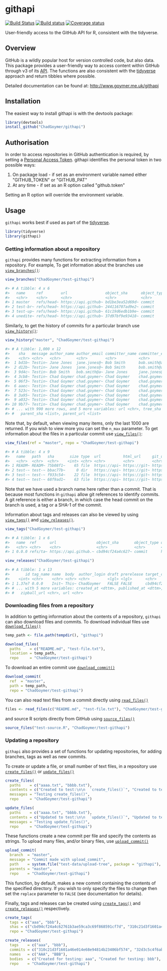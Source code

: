 githapi
=======

[![Build Status](https://travis-ci.org/ChadGoymer/githapi.svg?branch=master)](https://travis-ci.org/ChadGoymer/githapi) [![Build status](https://ci.appveyor.com/api/projects/status/github/ChadGoymer/githapi?branch=master&svg=true)](https://ci.appveyor.com/project/ChadGoymer/githapi) [![Coverage status](https://codecov.io/gh/ChadGoymer/githapi/branch/master/graph/badge.svg)](https://codecov.io/github/ChadGoymer/githapi?branch=master)

User-friendly access to the GitHub API for R, consistent with the tidyverse.

Overview
--------

GitHub is a wildly popular host for version controlled code, but also data. This package 
provides a user-friendly way to access content within GitHub through v3 of its 
[API](https://developer.github.com/v3/). The functions are also consistent with the
[tidyverse](http://www.tidyverse.org/) approach and return tibbles where possible.

Detailed documentation can be found at: http://www.goymer.me.uk/githapi

Installation
------------

The easiest way to install githapi is with the devtools package:

```r
library(devtools)
install_github("ChadGoymer/githapi")
```

Authorisation
-------------

In order to access repositories in GitHub authentication is required, by setting a 
[Personal Access Token](https://help.github.com/articles/creating-a-personal-access-token-for-the-command-line/).
githapi identifies the personal token in two possible ways:

1.  On package load - if set as an environment variable named either "GITHUB_TOKEN" or "GITHUB_PAT"
2.  At any time - if set as an R option called "github.token"

Setting an R option will override the environment variable.

Usage
-----

`githapi` works best if used as part of the [tidyverse](http://www.tidyverse.org/).

```r
library(tidyverse)
library(githapi)
```

### Getting information about a repository

`githapi` provides many functions for extracting information from a repository. For example, To 
get information about the branches use 
[`view_branches()`](http://www.goymer.me.uk/githapi/reference/view_branches.html):

```r
view_branches("ChadGoymer/test-githapi")
```
```r
#> # A tibble: 4 x 6
#>   name     ref        url                 object_sha      object_type object_url               
#>   <chr>    <chr>      <chr>               <chr>           <chr>       <chr>                    
#> 1 master   refs/head~ https://api.github~ bd1be3ea52d69d~ commit      https://api.github.com/r~
#> 2 test-br~ refs/head~ https://api.github~ 244116707ad9e2~ commit      https://api.github.com/r~
#> 3 test-up~ refs/head~ https://api.github~ 61c19d6edb1b9e~ commit      https://api.github.com/r~
#> 4 unedite~ refs/head~ https://api.github~ 37d97bf9e93418~ commit      https://api.github.com/r~
```

Similarly, to get the history of commits for a particular branch use 
[`view_history()`](http://www.goymer.me.uk/githapi/reference/view_history.html):

```r
view_history("master", "ChadGoymer/test-githapi")
```
```r
#> # A tibble: 1,000 x 12
#>    sha   message author_name author_email committer_name committer_email date               
#>    <chr> <chr>   <chr>       <chr>        <chr>          <chr>           <dttm>             
#>  1 bd1b~ Testin~ Jane Jones  jane.jones@~ Bob Smith      bob.smith@acme~ 2019-02-18 07:46:08
#>  2 d12b~ Testin~ Jane Jones  jane.jones@~ Bob Smith      bob.smith@acme~ 2019-02-18 07:46:07
#>  3 9d4c~ Testin~ Bob Smith   bob.smith@a~ Jane Jones     jane.jones@acm~ 2019-02-18 07:46:06
#>  4 3cb8~ Testin~ Chad Goymer chad.goymer~ Chad Goymer    chad.goymer@gm~ 2019-02-18 07:45:59
#>  5 06f3~ Testin~ Chad Goymer chad.goymer~ Chad Goymer    chad.goymer@gm~ 2019-02-18 07:45:58
#>  6 aaec~ Testin~ Chad Goymer chad.goymer~ Chad Goymer    chad.goymer@gm~ 2019-02-18 07:45:58
#>  7 523c~ Testin~ Chad Goymer chad.goymer~ Chad Goymer    chad.goymer@gm~ 2019-02-18 07:45:57
#>  8 3a95~ Testin~ Chad Goymer chad.goymer~ Chad Goymer    chad.goymer@gm~ 2019-02-18 07:45:56
#>  9 a032~ Testin~ Chad Goymer chad.goymer~ Chad Goymer    chad.goymer@gm~ 2019-02-18 07:45:53
#> 10 9b77~ Testin~ Chad Goymer chad.goymer~ Chad Goymer    chad.goymer@gm~ 2019-02-18 07:45:52
#> # ... with 990 more rows, and 5 more variables: url <chr>, tree_sha <chr>, tree_url <chr>,
#> #   parent_sha <list>, parent_url <list>
```

Note that, by default, when viewing many items, only the last 1000 are returned. If you wish to
view more you can set the `n_max` parameter. To get information about the files in a particular 
commit use [`view_files()`](http://www.goymer.me.uk/githapi/reference/view_files.html):

```r
view_files(ref = "master", repo = "ChadGoymer/test-githapi")
```
```r
#> # A tibble: 4 x 9
#>   name   path   sha       size type  url          html_url     git_url        download_url     
#>   <chr>  <chr>  <chr>    <int> <chr> <chr>        <chr>        <chr>          <chr>            
#> 1 READM~ READM~ 75b08f1~    65 file  https://api~ https://git~ https://api.g~ https://raw.gith~
#> 2 test-~ test-~ bbac77b~     0 dir   https://api~ https://git~ https://api.g~ NA               
#> 3 test-~ test-~ f933c54~    22 file  https://api~ https://git~ https://api.g~ https://raw.gith~
#> 4 test-~ test-~ 68f9ad1~    63 file  https://api~ https://git~ https://api.g~ https://raw.gith~
```

Note that we have used a branch name here rather than a commit. That is because most functions
in `githapi` allow git references to identify commits. A git reference is either a branch, in 
which case the head commit on the branch is used, a tag or a SHA-1 of the commit.

Information about tags and releases can also be viewed by using 
[`view_tags()`](http://www.goymer.me.uk/githapi/reference/view_files.html) and 
[`view_releases()`](http://www.goymer.me.uk/githapi/reference/view_releases.html).

```r
view_tags("ChadGoymer/test-githapi")
```
```r
#> # A tibble: 1 x 6
#>   name  ref      url                  object_sha       object_type object_url                  
#>   <chr> <chr>    <chr>                <chr>            <chr>       <chr>                       
#> 1 0.0.0 refs/ta~ https://api.github.~ cbd94cf24a4c627~ commit      https://api.github.com/repo~
```

```r
view_releases("ChadGoymer/test-githapi")
```
```r
#> # A tibble: 1 x 13
#>       id tag_name name  body  author_login draft prerelease target_commitish
#>    <int> <chr>    <chr> <chr> <chr>        <lgl> <lgl>      <chr>           
#> 1 1.37e7 0.0.0    Init~ This~ ChadGoymer   FALSE FALSE      cbd94cf24a4c627~
#> # ... with 5 more variables: created_at <dttm>, published_at <dttm>, assets <list>,
#> #   zipball_url <chr>, url <chr>
```

### Downloading files from a repository

In addition to getting information about the contents of a repository, `githapi` can also 
download files and commits. To download individual files use
[`download_files()`](http://www.goymer.me.uk/githapi/reference/download_files.html)

```r
temp_path <- file.path(tempdir(), "githapi")

download_files(
  paths    = c("README.md", "test-file.txt"),
  location = temp_path,
  repo     = "ChadGoymer/test-githapi")
```

To download an entire commit use
[`download_commit()`](http://www.goymer.me.uk/githapi/reference/download_commit.html)

```r
download_commit(
  ref  = "master",
  path = temp_path,
  repo = "ChadGoymer/test-githapi")
```

You can also read text files from a commit directly using
[`read_files()`](http://www.goymer.me.uk/githapi/reference/read_files.html)

```r
files <- read_files(c("README.md", "test-file.txt"), "ChadGoymer/test-githapi")
```

and source R scripts directly from GitHub using
[`source_files()`](http://www.goymer.me.uk/githapi/reference/source_files.html)

```r
source_files("test-source.R", "ChadGoymer/test-githapi")
```

### Updating a repository

`githapi` also provides a set of functions for updating repositories, for adding branches, tags as
well as new commits.

To create or update a file, or small number of text files, in a repository use
[`create_files()`](http://www.goymer.me.uk/githapi/reference/create_files.html) or
[`update_files()`](http://www.goymer.me.uk/githapi/reference/update_files.html)

```r
create_files(
  paths    = c("aaaa.txt", "bbbb.txt"),
  contents = c("Created to test:\n\n  `create_files()`", "Created to test:\n\n  `create_files()`"),
  messages = "Testing create_files()",
  repo     = "ChadGoymer/test-githapi")
```

```r
update_files(
  paths    = c("aaaa.txt", "bbbb.txt"),
  contents = c("Updated to test:\n\n  `update_files()`", "Updated to test:\n\n  `update_files()`"),
  messages = "Testing update_files()",
  repo     = "ChadGoymer/test-githapi")
```

These functions create a new commit per file and specify the contents as strings. To upload many
files, and/or binary files, use 
[`upload_commit()`](http://www.goymer.me.uk/githapi/reference/upload_commit.html)

```r
upload_commit(
  branch  = "master",
  message = "Commit made with upload_commit",
  path    = system.file("test-data/upload-tree", package = "githapi"),
  parents = "master",
  repo    = "ChadGoymer/test-githapi")
```

This function, by default, makes a new commit containing the contents of the specified directory.
If you wish to only specify the files to change then set the `replace` parameter to `FALSE` 
(see documentation for details).

Finally, tags and releases can be created using 
[`create_tags()`](http://www.goymer.me.uk/githapi/reference/create_tags.html) and
[`create_releases()`](http://www.goymer.me.uk/githapi/reference/create_releases.html) respectively.

```r
create_tags(
  tags = c("aaa", "bbb"),
  shas = c("cbd94cf24a4c62761b3ae59ca3c69f868591cf7d", "310c21d3f1601a46e014e68e94814b23406bf574"),
  repo = "ChadGoymer/test-githapi")
```

```r
create_releases(
  tags    = c("aaa", "bbb"),
  commits = c("310c21d3f1601a46e014e68e94814b23406bf574", "32d3c5c4f6aba7ae9679480407e1b9f94ad04843"),
  names   = c("AAA", "BBB"),
  bodies  = c("Created for testing: aaa", "Created for testing: bbb"),
  repo    = "ChadGoymer/test-githapi")
```
